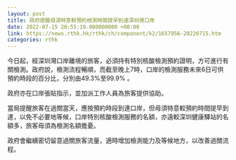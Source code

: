 ```yaml
---
layout: post
title: 政府提醒毋須特意較預約檢測時間提早到達深圳灣口岸
date: 2022-07-15 20:55:19.000000000 +08:00
link: https://news.rthk.hk/rthk/ch/component/k2/1657956-20220715.htm
categories: rthk
---
```


今日起，經深圳灣口岸離境的旅客，必須持有特別核酸檢測預約證明，方可進行有關檢測。政府說，檢測流程暢順，而截至晚上7時，口岸的檢測服務未來6日可供預約時段的百分比，分別由49.3%至99.9% 。

政府亦在口岸張貼指示，並加派工作人員為旅客提供協助。

當局提醒旅客在過關當天，應按預約時段到達口岸，但毋須特意較預約時間提早到達，以免不必要地等候，口岸特別核酸檢測服務的名額，亦遠較深圳健康驛站的名額多，旅客毋須為檢測名額擔憂。

政府會繼續密切留意過關旅客流量，適時增加檢測能力及等候地方，以改善過關流程。
